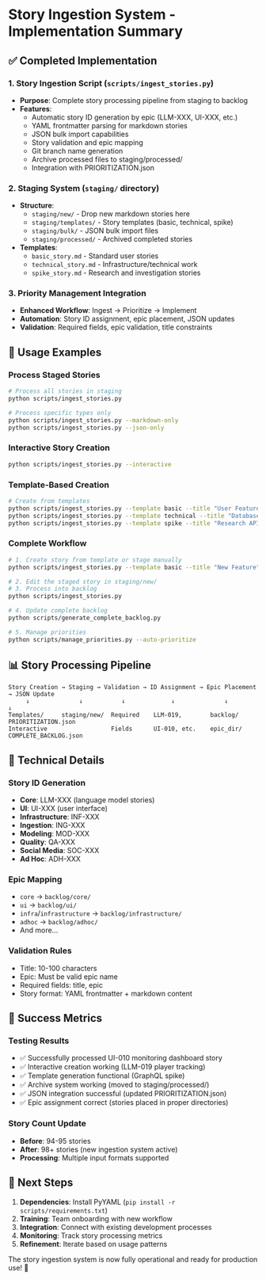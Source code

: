 # Story Ingestion System - Implementation Summary

## ✅ Completed Implementation

### 1. Story Ingestion Script (`scripts/ingest_stories.py`)
- **Purpose**: Complete story processing pipeline from staging to backlog
- **Features**:
  - Automatic story ID generation by epic (LLM-XXX, UI-XXX, etc.)
  - YAML frontmatter parsing for markdown stories
  - JSON bulk import capabilities
  - Story validation and epic mapping
  - Git branch name generation
  - Archive processed files to staging/processed/
  - Integration with PRIORITIZATION.json

### 2. Staging System (`staging/` directory)
- **Structure**:
  - `staging/new/` - Drop new markdown stories here
  - `staging/templates/` - Story templates (basic, technical, spike)
  - `staging/bulk/` - JSON bulk import files
  - `staging/processed/` - Archived completed stories
- **Templates**:
  - `basic_story.md` - Standard user stories
  - `technical_story.md` - Infrastructure/technical work  
  - `spike_story.md` - Research and investigation stories

### 3. Priority Management Integration
- **Enhanced Workflow**: Ingest → Prioritize → Implement
- **Automation**: Story ID assignment, epic placement, JSON updates
- **Validation**: Required fields, epic validation, title constraints

## 🎯 Usage Examples

### Process Staged Stories
```bash
# Process all stories in staging
python scripts/ingest_stories.py

# Process specific types only
python scripts/ingest_stories.py --markdown-only
python scripts/ingest_stories.py --json-only
```

### Interactive Story Creation
```bash
python scripts/ingest_stories.py --interactive
```

### Template-Based Creation
```bash
# Create from templates
python scripts/ingest_stories.py --template basic --title "User Feature" --epic ui
python scripts/ingest_stories.py --template technical --title "Database Migration" --epic infra
python scripts/ingest_stories.py --template spike --title "Research API" --epic core
```

### Complete Workflow
```bash
# 1. Create story from template or stage manually
python scripts/ingest_stories.py --template basic --title "New Feature" --epic core

# 2. Edit the staged story in staging/new/
# 3. Process into backlog
python scripts/ingest_stories.py

# 4. Update complete backlog
python scripts/generate_complete_backlog.py

# 5. Manage priorities
python scripts/manage_priorities.py --auto-prioritize
```

## 📊 Story Processing Pipeline

```
Story Creation → Staging → Validation → ID Assignment → Epic Placement → JSON Update
     ↓              ↓           ↓             ↓              ↓             ↓
Templates/     staging/new/  Required    LLM-019,        backlog/     PRIORITIZATION.json
Interactive                  Fields      UI-010, etc.    epic_dir/    COMPLETE_BACKLOG.json
```

## 🔧 Technical Details

### Story ID Generation
- **Core**: LLM-XXX (language model stories)
- **UI**: UI-XXX (user interface)
- **Infrastructure**: INF-XXX 
- **Ingestion**: ING-XXX
- **Modeling**: MOD-XXX
- **Quality**: QA-XXX
- **Social Media**: SOC-XXX
- **Ad Hoc**: ADH-XXX

### Epic Mapping
- `core` → `backlog/core/`
- `ui` → `backlog/ui/`
- `infra`/`infrastructure` → `backlog/infrastructure/`
- `adhoc` → `backlog/adhoc/`
- And more...

### Validation Rules
- Title: 10-100 characters
- Epic: Must be valid epic name
- Required fields: title, epic
- Story format: YAML frontmatter + markdown content

## 🎉 Success Metrics

### Testing Results
- ✅ Successfully processed UI-010 monitoring dashboard story
- ✅ Interactive creation working (LLM-019 player tracking)
- ✅ Template generation functional (GraphQL spike)
- ✅ Archive system working (moved to staging/processed/)
- ✅ JSON integration successful (updated PRIORITIZATION.json)
- ✅ Epic assignment correct (stories placed in proper directories)

### Story Count Update
- **Before**: 94-95 stories
- **After**: 98+ stories (new ingestion system active)
- **Processing**: Multiple input formats supported

## 🚀 Next Steps

1. **Dependencies**: Install PyYAML (`pip install -r scripts/requirements.txt`)
2. **Training**: Team onboarding with new workflow
3. **Integration**: Connect with existing development processes
4. **Monitoring**: Track story processing metrics
5. **Refinement**: Iterate based on usage patterns

The story ingestion system is now fully operational and ready for production use! 🎯
